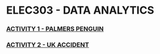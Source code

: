 # ELEC303 - DATA ANALYTICS

### [ACTIVITY 1 - PALMERS PENGUIN](https://github.com/aprilfdln/Activity1-Penguins/blob/main/Activity1.ipynb)
### [ACTIVITY 2 - UK ACCIDENT](https://github.com/aprilfdln/ELEC303/blob/main/Projects/Activity2.ipynb)
